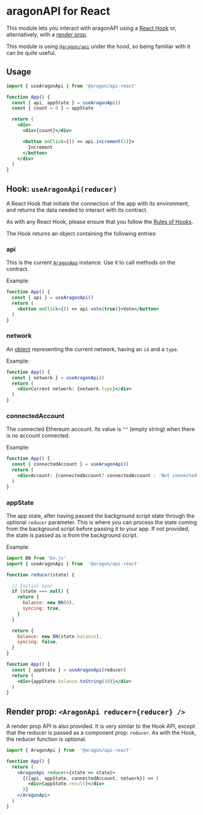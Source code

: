 # aragonAPI for React

This module lets you interact with aragonAPI using a [React Hook](https://reactjs.org/docs/hooks-intro.html) or, alternatively, with a [render prop](https://reactjs.org/docs/render-props.html).

This module is using [`@aragon/api`](https://github.com/aragon/aragon.js/blob/master/docs/APP.md) under the hood, so being familiar with it can be quite useful.

## Usage

```jsx
import { useAragonApi } from '@aragon/api-react'

function App() {
  const { api, appState } = useAragonApi()
  const { count = 0 } = appState

  return (
    <div>
      <div>{count}</div>

      <button onClick={() => api.increment(1)}>
        Increment
      </button>
    </div>
  )
}
```

## Hook: `useAragonApi(reducer)`

A React Hook that initiate the connection of the app with its environment, and returns the data needed to interact with its contract.

As with any React Hook, please ensure that you follow the [Rules of Hooks](https://reactjs.org/docs/hooks-rules.html).


The Hook returns an object containing the following entries:

### api

This is the current [`AragonApp`](https://github.com/aragon/aragon.js/blob/master/docs/APP.md#aragonapp) instance. Use it to call methods on the contract.

Example:

```jsx
function App() {
  const { api } = useAragonApi()
  return (
    <button onClick={() => api.vote(true)}>Vote</button>
  )
}
```

### network

An [object](https://github.com/aragon/aragon.js/blob/master/docs/APP.md#network) representing the current network, having an `id` and a `type`.

Example:

```jsx
function App() {
  const { network } = useAragonApi()
  return (
    <div>Current network: {network.type}</div>
  )
}
```

### connectedAccount

The connected Ethereum account. Its value is `""` (empty string) when there is no account connected.

Example:

```jsx
function App() {
  const { connectedAccount } = useAragonApi()
  return (
    <div>Account: {connectedAccount? connectedAccount : 'Not connected'}</div>
  )
}
```

### appState 

The app state, after having passed the background script state through the optional `reducer` parameter. This is where you can process the state coming from the background script before passing it to your app. If not provided, the state is passed as is from the background script.

Example:

```jsx
import BN from 'bn.js'
import { useAragonApi } from  '@aragon/api-react'

function reducer(state) {

  // Initial sync
  if (state === null) {
    return {
      balance: new BN(0),
      syncing: true,
    }
  }

  return {
    balance: new BN(state.balance),
    syncing: false,
  }
}

function App() {
  const { appState } = useAragonApi(reducer)
  return (
    <div>{appState.balance.toString(10)}</div>
  )
}
```

## Render prop: `<AragonApi reducer={reducer} />`

A render prop API is also provided. It is very similar to the Hook API, except that the reducer is passed as a component prop: `reducer`. As with the Hook, the reducer function is optional.

```jsx
import { AragonApi } from  '@aragon/api-react'

function App() {
  return (
    <AragonApi reducer={state => state}>
      {({api, appState, connectedAccount, network}) => (
        <div>{appState.result}</div>
      )}
    </AragonApi>
  )
}
```
